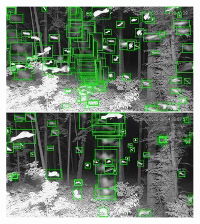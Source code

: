 ![20200624-222743-225748](in/20200624/20200624-222743-225748_0_.jpg)
![20200624-225753-232758](in/20200624/20200624-225753-232758_0_.jpg)
